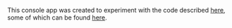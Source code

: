 This console app was created to experiment with the code described [here](https://mattwarren.org/2016/12/14/Why-is-Reflection-slow/), 
some of which can be found [here](https://gist.github.com/mattwarren/be21d80a016043ea5c462415b81d9b69).

